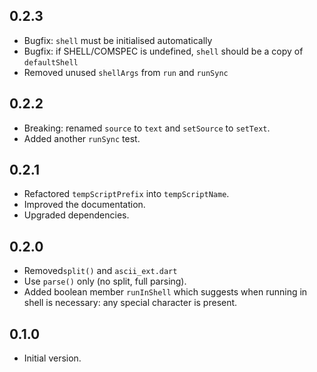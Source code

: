 ## 0.2.3

- Bugfix: `shell` must be initialised automatically
- Bugfix: if SHELL/COMSPEC is undefined, `shell` should be a copy of `defaultShell`
- Removed unused `shellArgs` from `run` and `runSync`

## 0.2.2

- Breaking: renamed `source` to `text` and `setSource` to `setText`.
- Added another `runSync` test.

## 0.2.1

- Refactored `tempScriptPrefix` into `tempScriptName`.
- Improved the documentation.
- Upgraded dependencies.

## 0.2.0

- Removed`split()` and `ascii_ext.dart`
- Use `parse()` only (no split, full parsing).
- Added boolean member `runInShell` which suggests when running in shell is necessary: any special character is present.

## 0.1.0

- Initial version.

